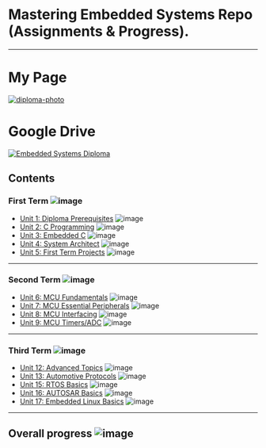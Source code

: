 # Mastering Embedded Systems Repo (Assignments & Progress).

---

# My Page

[![diploma-photo](https://user-images.githubusercontent.com/98949843/241395914-05cc79bf-9037-4a76-b6e9-2a1854e28d9d.png)](https://www.learn-in-depth.com/online-diploma/mohamed.m.alsehli%40gmail.com)

# Google Drive

[![Embedded Systems Diploma](https://user-images.githubusercontent.com/98949843/230186337-eb77c1b7-9fc9-48e7-a62c-824d9655b85b.png)](https://drive.google.com/drive/folders/14fDA-kQDxM-L3riE7fh2rkt6n-VYQuSn?usp=share_link)

## Contents

### First Term ![image](https://progress-bar.dev/60/?title=In_Progress)

- [Unit 1: Diploma Prerequisites](https://github.com/Mo-Alsehli/Master_Embedded_Systems) ![image](https://progress-bar.dev/100/?title=No_Assignments&color=bababa)
- [Unit 2: C Programming](Unit_2_C_Programming) ![image](https://progress-bar.dev/100/)
- [Unit 3: Embedded C](https://github.com/Mo-Alsehli/Master_Embedded_Systems) ![image](https://progress-bar.dev/100/)
- [Unit 4: System Architect](https://github.com/Mo-Alsehli/Master_Embedded_Systems) ![image](https://progress-bar.dev/0/)
- [Unit 5: First Term Projects](https://github.com/Mo-Alsehli/Master_Embedded_Systems) ![image](https://progress-bar.dev/0/)

---

### Second Term ![image](https://progress-bar.dev/0/?title=Start_Soon&color=ff0000)

- [Unit 6: MCU Fundamentals](https://github.com/Mo-Alsehli/Master_Embedded_Systems) ![image](https://progress-bar.dev/0/)
- [Unit 7: MCU Essential Peripherals](https://github.com/Mo-Alsehli/Master_Embedded_Systems) ![image](https://progress-bar.dev/0/)
- [Unit 8: MCU Interfacing](https://github.com/Mo-Alsehli/Master_Embedded_Systems) ![image](https://progress-bar.dev/0/)
- [Unit 9: MCU Timers/ADC](https://github.com/Mo-Alsehli/Master_Embedded_Systems) ![image](https://progress-bar.dev/0/)

---

### Third Term ![image](https://progress-bar.dev/0/?title=Start_Soon&color=ff0000)

- [Unit 12: Advanced Topics](https://github.com/Mo-Alsehli/Master_Embedded_Systems) ![image](https://progress-bar.dev/0/)
- [Unit 13: Automotive Protocols](https://github.com/Mo-Alsehli/Master_Embedded_Systems) ![image](https://progress-bar.dev/0/)
- [Unit 15: RTOS Basics](https://github.com/Mo-Alsehli/Master_Embedded_Systems) ![image](https://progress-bar.dev/0/)
- [Unit 16: AUTOSAR Basics](https://github.com/Mo-Alsehli/Master_Embedded_Systems) ![image](https://progress-bar.dev/0/)
- [Unit 17: Embedded Linux Basics](https://github.com/Mo-Alsehli/Master_Embedded_Systems) ![image](https://progress-bar.dev/0/)

---

## Overall progress ![image](https://progress-bar.dev/0/?scale=3&title=Terms&suffix=&width=230&color=aa00ff)
